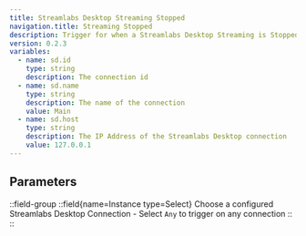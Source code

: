 ```yaml
---
title: Streamlabs Desktop Streaming Stopped
navigation.title: Streaming Stopped
description: Trigger for when a Streamlabs Desktop Streaming is Stopped
version: 0.2.3
variables:
  - name: sd.id
    type: string
    description: The connection id
  - name: sd.name
    type: string
    description: The name of the connection
    value: Main
  - name: sd.host
    type: string
    description: The IP Address of the Streamlabs Desktop connection
    value: 127.0.0.1
---
```


## Parameters
::field-group
  ::field{name=Instance type=Select}
    Choose a configured Streamlabs Desktop Connection
    - Select `Any` to trigger on any connection
  ::
::